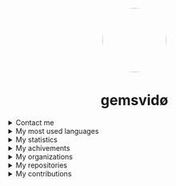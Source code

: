 
<p align="center">
    <img style="border-radius: 100px" width="128" height="128" src="https://avatars.githubusercontent.com/u/69060894?v=4" href="https://github.com/afkvido">
</p>
<h1 align="center">gemsvidø</h1>





<details>
<summary>Contact me</summary>
    <p></p>
<img align="left" alt="Discord" width="26px" src="https://discord.com/assets/07dca80a102d4149e9736d4b162cff6f.ico" /> <a href="https://dsc.bio/gemsvido">gemsvido#6866</a>
</p>
<img align="left" alt="Email" width="26px" src="https://www.google.com/a/cpanel/gmail.com/images/favicon.ico" /> <a href="mailto:gemsvido@gmail.com">gemsvido@gmail.com</a>
</p>
</details>





<details align="left">
    <summary>My most used languages</summary>
    <p></p>
    
  ![image](https://github-readme-stats.vercel.app/api/top-langs/?username=afkvido&layout=compact&theme=dark)
    
</details>






<details align="left">
    <summary>My statistics</summary>
    <p></p>
    
  ![image](https://github-readme-stats.vercel.app/api?username=afkvido&count_private=true&show_icons=true&include_all_commits=true&theme=dark)
    
</details>







<details align="left">
    <summary>My achivements</summary>
    <p></p>
    
  ![image](https://github-profile-trophy.vercel.app/?username=afkvido&rank=SSS,SS,S,AAA,AA,A,BBB,BB,B,C&theme=onedark)
    
</details>







<details align="left">
    <summary>My organizations</summary>
    <p></p>
    
[deadlyClient development](https://github.com/deadlyClient) - deadlyClient

[afkvido development](https://github.com/afkvido-development) - afkvido's official organization
    
[MsgEngine](https://github.com/MsgEngine) - MessageEngine server collection
    
[ii9](https://github.com/iii9) - Redirect
    
</details>



<details align="left">
    <summary>My repositories</summary>
    <p></p>
    
[GFM] [afkvido](https://github.com/afkvido/afkvido) - This document

[Java] [MessageEngine](https://github.com/afkvido-development/MessageEngine) - chat engine platform thing
    
[Java] [MessageEngine PTB](https://github.com/afkvido-development/MessageEngine-PTB) - MessageEngine Public Test Beta
    
[Java] [MessageEngine Alpha](https://github.com/afkvido/MessageEngine-Alpha) - MessageEngine Public Alpha Test
    
[GFM] [ii9/m](https://github.com/iii9/m) - Redirect to MessageEngine
    
[Java] [UsefulStuff](https://github.com/afkvido/UsefulStuff) - Useful utilities that you can add to your java project for convenience
    
[Java] [RDK](https://github.com/afkvido/RDK) - Retard Development Kit for Java. For Retards, By Retards.
    
[GFM] [My GitHub website](https://github.com/afkvido/afkvido.github.io) - afkvido.github.io
    
[Java] [EncryptCode](https://github.com/afkvido/EncryptCode) - Encrypt your messages with this simple java project! (Discontinued, Archive)
    
[GFM] [prodigyErrCodes](https://github.com/afkvido/prodigyErrCodes) - A list of error codes in Prodigy Math Game, used as an error code tracker for [PMGH](https://github.com/Prodigy-Hacking/ProdigyMathGameHacking).    
        
[Java] [MessageEngine LITE](https://github.com/afkvido-development/MessageEngineLITE) - chat engine platform thing, but less glitchy
    
[YAML] [MessageEngine ServerTemplate](https://github.com/afkvido-development/MessageEngine-ServerTemplate) - template for MessageEngine chatServers
    
[YAML] [MessageEngine API](https://github.com/afkvido-development/MessageEngine-API) - API for MessageEngine updates and more
    
[GFM] [afkvido-development website](https://github.com/afkvido-development/afkvido-development.github.io) - github page for afkvido-development
    
</details>




<details align="left">
    <summary>My contributions</summary>
    <p></p>
    
[TS] [ProdigyMathGameHacking](https://github.com/Prodigy-Hacking/ProdigyMathGameHacking)
    
    
</details>

